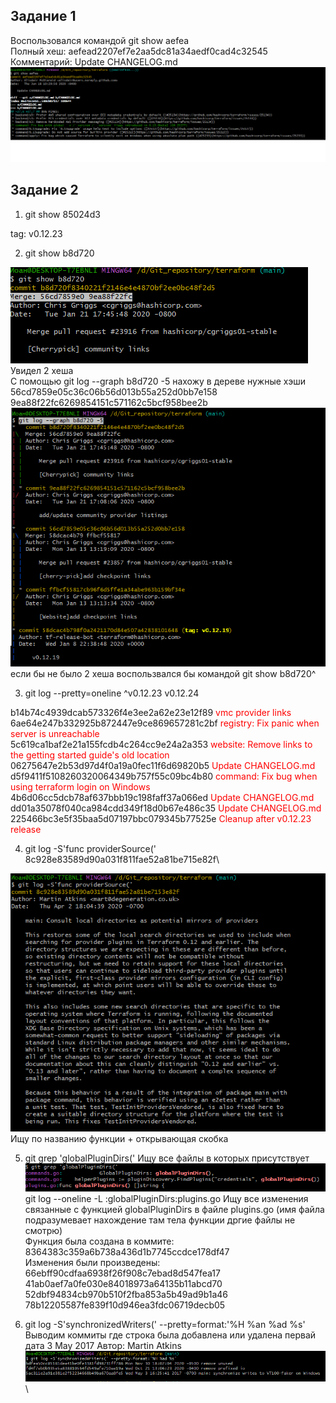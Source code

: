 ## Задание 1

Воспользовался командой git show aefea\
Полный хеш: aefead2207ef7e2aa5dc81a34aedf0cad4c32545\
Комментарий: Update CHANGELOG.md\
![Задание 1](1.png)


## Задание 2

1. git show 85024d3

tag: v0.12.23

2. git show b8d720

![Задание 2.2](2.png)\
Увидел 2 хеша\
С помощью git log --graph b8d720 -5 нахожу в дереве нужные хэши\
56cd7859e05c36c06b56d013b55a252d0bb7e158\
9ea88f22fc6269854151c571162c5bcf958bee2b\
![Задание 2.2](3.png)\
если бы не было 2 хеша воспользвался бы командой git show b8d720^

3. git log --pretty=oneline ^v0.12.23 v0.12.24

b14b74c4939dcab573326f4e3ee2a62e23e12f89 <span style="color:red"> vmc provider links</span>\
6ae64e247b332925b872447e9ce869657281c2bf  <span style="color:red"> registry: Fix panic when server is unreachable</span>\
5c619ca1baf2e21a155fcdb4c264cc9e24a2a353  <span style="color:red"> website: Remove links to the getting started guide's old location</span>\
06275647e2b53d97d4f0a19a0fec11f6d69820b5  <span style="color:red"> Update CHANGELOG.md</span>\
d5f9411f5108260320064349b757f55c09bc4b80  <span style="color:red"> command: Fix bug when using terraform login on Windows</span>\
4b6d06cc5dcb78af637bbb19c198faff37a066ed  <span style="color:red"> Update CHANGELOG.md</span>\
dd01a35078f040ca984cdd349f18d0b67e486c35  <span style="color:red"> Update CHANGELOG.md</span>\
225466bc3e5f35baa5d07197bbc079345b77525e  <span style="color:red"> Cleanup after v0.12.23 release</span>

4.  git log -S'func providerSource('\
8c928e83589d90a031f811fae52a81be715e82f\

![Задание 2.4](4.png)\
Ищу по названию функции + открывающая скобка 

5. git grep 'globalPluginDirs(' 
Ищу все файлы в которых присутствует
![Задание 2.5](5.png)\
git log --oneline  -L :globalPluginDirs:plugins.go
Ищу все изменения связанные с функцией globalPluginDirs в файле plugins.go (имя файла подразумевает нахождение там тела функции дргие файлы не смотрю)\
Функция была создана в коммите:\
8364383c359a6b738a436d1b7745ccdce178df47\
Изменения были произведены: \
66ebff90cdfaa6938f26f908c7ebad8d547fea17\
41ab0aef7a0fe030e84018973a64135b11abcd70\
52dbf94834cb970b510f2fba853a5b49ad9b1a46\
78b12205587fe839f10d946ea3fdc06719decb05

6. git log -S'synchronizedWriters(' --pretty=format:'%H %an %ad %s'
Выводим коммиты где строка была добавлена или удалена первай дата 3 May 2017 
Автор: Martin Atkins
![Задание 2.6](6.png)\



